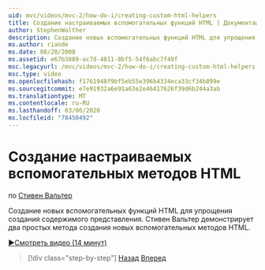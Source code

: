 ```yaml
---
uid: mvc/videos/mvc-2/how-do-i/creating-custom-html-helpers
title: Создание настраиваемых вспомогательных функций HTML | Документация Майкрософт
author: StephenWalther
description: Создание новых вспомогательных функций HTML для упрощения создания содержимого представления. Стивен Вальтер демонстрирует два простых метода создания новых вспомогательных методов HTML.
ms.author: riande
ms.date: 08/20/2008
ms.assetid: e67b3889-ac7d-4811-8bf5-54f6abc7f49f
msc.legacyurl: /mvc/videos/mvc-2/how-do-i/creating-custom-html-helpers
msc.type: video
ms.openlocfilehash: f1761948f9bf5eb55e396b4334eca33cf34b899e
ms.sourcegitcommit: e7e91932a6e91a63e2e46417626f39d6b244a3ab
ms.translationtype: MT
ms.contentlocale: ru-RU
ms.lasthandoff: 03/06/2020
ms.locfileid: "78450492"
---
```

# <a name="creating-custom-html-helpers"></a>Создание настраиваемых вспомогательных методов HTML

по [Стивен Вальтер](https://github.com/StephenWalther)

Создание новых вспомогательных функций HTML для упрощения создания содержимого представления. Стивен Вальтер демонстрирует два простых метода создания новых вспомогательных методов HTML.

[&#9654;Смотреть видео (14 минут)](https://channel9.msdn.com/Blogs/ASP-NET-Site-Videos/creating-custom-html-helpers)

> [!div class="step-by-step"]
> [Назад](creating-unit-tests-for-aspnet-mvc-applications.md)
> [Вперед](creating-model-classes-with-linq-to-sql.md)
